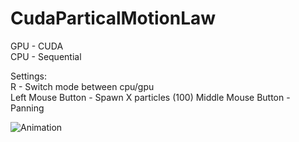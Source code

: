 # CudaParticalMotionLaw

GPU - CUDA  
CPU - Sequential  

Settings:     
R - Switch mode between cpu/gpu  
Left Mouse Button - Spawn X particles (100)
Middle Mouse Button - Panning

![Animation](https://github.com/SlawekSt/CudaParticalMotionLaw/blob/main/Animation.gif)
